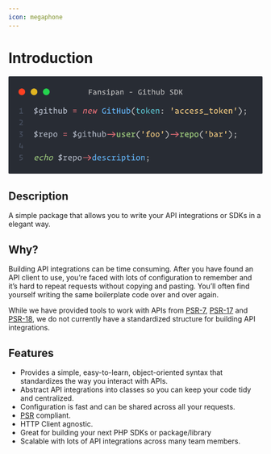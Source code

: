 ```yaml
---
icon: megaphone
---
```


# Introduction

![](./static/sdk-hero.png)

## Description

A simple package that allows you to write your API integrations or SDKs in a elegant way.

## Why?

Building API integrations can be time consuming. After you have found an API client to use, you’re faced with lots of configuration to remember and it’s hard to repeat requests without copying and pasting. You’ll often find yourself writing the same boilerplate code over and over again.

While we have provided tools to work with APIs from [PSR-7](https://www.php-fig.org/psr/psr-7), [PSR-17](https://www.php-fig.org/psr/psr-17) and [PSR-18](https://www.php-fig.org/psr/psr-18), we do not currently have a standardized structure for building API integrations.

## Features

- Provides a simple, easy-to-learn, object-oriented syntax that standardizes the way you interact with APIs.
- Abstract API integrations into classes so you can keep your code tidy and centralized.
- Configuration is fast and can be shared across all your requests.
- [PSR](https://www.php-fig.org/psr) compliant.
- HTTP Client agnostic.
- Great for building your next PHP SDKs or package/library
- Scalable with lots of API integrations across many team members.
